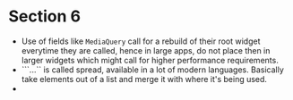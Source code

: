 # Section 6

- Use of fields like ```MediaQuery``` call for a rebuild of their root widget everytime they are called, hence in large apps, do not place then in larger widgets which might call for higher performance requirements.
- ```...`` is called spread, available in a lot of modern languages. Basically take elements out of a list and merge it with where it's being used.
- 